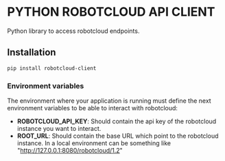 # PYTHON ROBOTCLOUD API CLIENT

Python library to access robotcloud endpoints.

## Installation

```bash
pip install robotcloud-client
```
### Environment variables

The environment where your application is running must define the next environment variables
to be able to interact with robotcloud:
- **ROBOTCLOUD_API_KEY**: Should contain the api key of the robotcloud instance you want to interact.  
- **ROOT_URL**: Should contain the base URL which point to the robotcloud instance. 
In a local environment can be something like "http://127.0.0.1:8080/robotcloud/1.2"